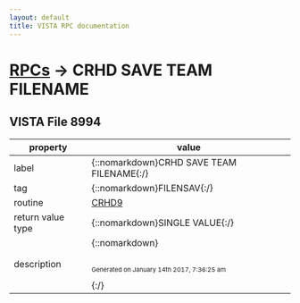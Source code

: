 ```yaml
---
layout: default
title: VISTA RPC documentation
---
```




# [RPCs](TableOfContent.md) &#8594; CRHD SAVE TEAM FILENAME 


 ## VISTA File 8994 


 property | value 
--- | --- 
 label | {::nomarkdown}CRHD SAVE TEAM FILENAME{:/}
 tag | {::nomarkdown}FILENSAV{:/}
 routine | [CRHD9](http://code.osehra.org/dox/Routine_CRHD9_source.html)
 return value type | {::nomarkdown}SINGLE VALUE{:/}
 description | {::nomarkdown} <br/><br/><p style="font-size: 11px">Generated on January 14th 2017, 7:36:25 am</p>{:/}